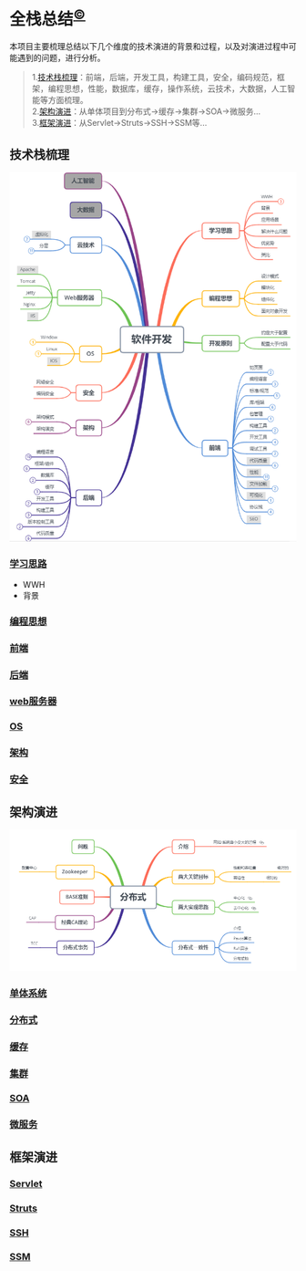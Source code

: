 # 全栈总结<sup>[©](https://github.com/zhangyangbing)</sup>
本项目主要梳理总结以下几个维度的技术演进的背景和过程，以及对演进过程中可能遇到的问题，进行分析。<br/>
>1.[技术栈梳理](#技术栈梳理)：前端，后端，开发工具，构建工具，安全，编码规范，框架，编程思想，性能，数据库，缓存，操作系统，云技术，大数据，人工智能等方面梳理。<br/>
>2.[架构演进](#架构演进)：从单体项目到分布式->缓存->集群->SOA->微服务...<br/>
>3.[框架演进](#框架演进)：从Servlet->Struts->SSH->SSM等...<br/>

## 技术栈梳理
![技术栈](.README_images/技术栈.png)

### [学习思路]()
* WWH
* 背景
### [编程思想]()
### [前端]()
### [后端]()
### [web服务器]()
### [OS]()
### [架构]()
### [安全]()

## 架构演进
![分布式](.README_images/分布式.png)

### [单体系统]()
### [分布式]()
### [缓存]()
### [集群]()
### [SOA]()
### [微服务]()

## 框架演进

### [Servlet]()
### [Struts]()
### [SSH]()
### [SSM]()

